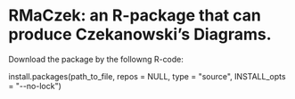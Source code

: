 # RMaCzek: an R-package that can produce Czekanowski’s Diagrams.

Download the package by the followng R-code:

install.packages(path_to_file, repos = NULL, type = "source", INSTALL_opts = "--no-lock")

